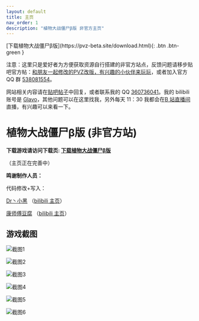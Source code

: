 ```yaml
---
layout: default
title: 主页
nav_order: 1
description: "植物大战僵尸β版 非官方主页"
---
```


<span class="fs-8">
[下载植物大战僵尸β版](https://pvz-beta.site/download.html){: .btn .btn-green }
</span>

注意：这里只是爱好者为方便获取资源自行搭建的非官方站点，反馈问题请移步贴吧官方帖：[和朋友一起修改的PVZ改版，有兴趣的小伙伴来玩玩](https://tieba.baidu.com/p/6213298134)，或者加入官方 QQ 群 [538081554](https://jq.qq.com/?_wv=1027&k=5aAFsMt)。

网站相关内容请在[贴吧帖子](https://tieba.baidu.com/p/6473144188)中回复，或者联系我的 QQ [360736041](http://wpa.qq.com/msgrd?v=3&uin=360736041&site=qq&menu=yes)。我的 bilibili 账号是 [Glavo](https://space.bilibili.com/20314891)，其他问题可以在这里找我，另外每天 11：30 我都会在[B 站直播间](https://live.bilibili.com/331537)直播，有兴趣可以来看一下。

# 植物大战僵尸β版 (非官方站)

**下载游戏请访问下载页: [下载植物大战僵尸β版](/download.html)**

（主页正在完善中）

**鸣谢制作人员：**

代码修改+写入：

[Dr丶小黑](http://tieba.baidu.com/home/main?un=%E7%89%9B%E4%BA%8C%E9%BE%99%E7%96%BC) （[bilibili 主页](https://space.bilibili.com/12952765)）

[康师傅豆腐](http://tieba.baidu.com/home/main?un=%E5%BA%B7%E5%B8%88%E5%82%85%E8%B1%86%E8%85%90) （[bilibili 主页](https://space.bilibili.com/98965051)）


## 游戏截图

![截图1](https://s2.ax1x.com/2020/02/04/1BSX9g.png)

![截图2](https://s2.ax1x.com/2020/02/04/1BSxjs.jpg)

![截图3](https://s2.ax1x.com/2020/02/04/1BpSun.jpg)

![截图4](https://s2.ax1x.com/2020/02/04/1Bp9H0.gif)

![截图5](https://s2.ax1x.com/2020/02/04/1BppBq.png)

![截图6](https://s2.ax1x.com/2020/02/04/1BpPEV.png)